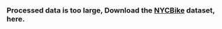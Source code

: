 ### Processed data is too large, Download the [NYCBike](https://data.cityofnewyork.us/) dataset, here.

